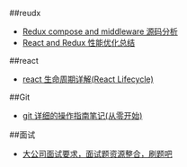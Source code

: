 ##reudx
- [Redux compose and middleware 源码分析](https://github.com/asd0102433/redux-learn/issues/1)
- [React and Redux 性能优化总结](https://github.com/asd0102433/blog/issues/2)

##react
- [react 生命周期详解(React Lifecycle)](https://github.com/asd0102433/blog/blob/master/%E5%89%8D%E7%AB%AF/React-Lifecycle.md)

##Git
- [git 详细的操作指南笔记(从零开始)](https://github.com/asd0102433/blog/issues/3)

##面试
- [大公司面试要求，面试题资源整合，刷题吧](https://github.com/asd0102433/blog/blob/master/%E5%89%8D%E7%AB%AF/%E9%9D%A2%E8%AF%95.md)
